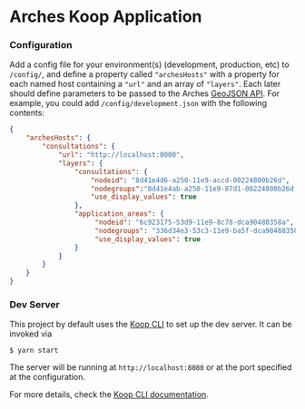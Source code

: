 # Arches Koop Application

### Configuration

Add a config file for your environment(s) (development, production, etc) to `/config/`, and define a property called `"archesHosts"` with a property for each named host containing a `"url"` and an array of `"layers"`. Each later should define parameters to be passed to the Arches [GeoJSON API](https://arches.readthedocs.io/en/latest/api/#geojson).  For example, you could add `/config/development.json` with the following contents:

```json
{
    "archesHosts": {
        "consultations": {
            "url": "http://localhost:8000",
            "layers": {
                "consultations": {
                    "nodeid": "8d41e4d6-a250-11e9-accd-00224800b26d",
                    "nodegroups":"8d41e4ab-a250-11e9-87d1-00224800b26d,8d41e4c0-a250-11e9-a7e3-00224800b26d",
                    "use_display_values": true
                },
                "application_areas": {
                     "nodeid": "6c923175-53d9-11e9-8c78-dca90488358a",
                     "nodegroups": "336d34e3-53c3-11e9-ba5f-dca90488358a,5fea7890-9cbb-11e9-ae86-00224800b26d",
                     "use_display_values": true
                }
            }
        }
    }
}
```

### Dev Server

This project by default uses the [Koop CLI](https://github.com/koopjs/koop-cli) to set up the dev server. It can be invoked via

```
$ yarn start
```

The server will be running at `http://localhost:8080` or at the port specified at the configuration.

For more details, check the [Koop CLI documentation](https://github.com/koopjs/koop-cli/blob/master/README.md).
